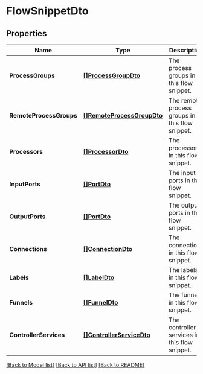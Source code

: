 # FlowSnippetDto

## Properties

Name | Type | Description | Notes
------------ | ------------- | ------------- | -------------
**ProcessGroups** | [**[]ProcessGroupDto**](ProcessGroupDTO.md) | The process groups in this flow snippet. | [optional] 
**RemoteProcessGroups** | [**[]RemoteProcessGroupDto**](RemoteProcessGroupDTO.md) | The remote process groups in this flow snippet. | [optional] 
**Processors** | [**[]ProcessorDto**](ProcessorDTO.md) | The processors in this flow snippet. | [optional] 
**InputPorts** | [**[]PortDto**](PortDTO.md) | The input ports in this flow snippet. | [optional] 
**OutputPorts** | [**[]PortDto**](PortDTO.md) | The output ports in this flow snippet. | [optional] 
**Connections** | [**[]ConnectionDto**](ConnectionDTO.md) | The connections in this flow snippet. | [optional] 
**Labels** | [**[]LabelDto**](LabelDTO.md) | The labels in this flow snippet. | [optional] 
**Funnels** | [**[]FunnelDto**](FunnelDTO.md) | The funnels in this flow snippet. | [optional] 
**ControllerServices** | [**[]ControllerServiceDto**](ControllerServiceDTO.md) | The controller services in this flow snippet. | [optional] 

[[Back to Model list]](../README.md#documentation-for-models) [[Back to API list]](../README.md#documentation-for-api-endpoints) [[Back to README]](../README.md)


